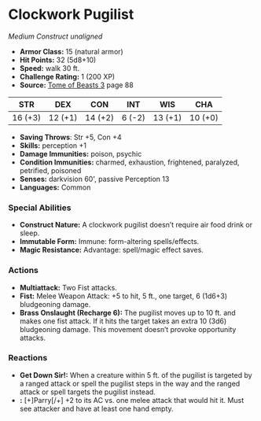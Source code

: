 # Clockwork Pugilist

*Medium* *Construct* *unaligned*

- **Armor Class:** 15 (natural armor)
- **Hit Points:** 32 (5d8+10)
- **Speed:** walk 30 ft.
- **Challenge Rating:** 1 (200 XP)
- **Source:** [Tome of Beasts 3](https://koboldpress.com/kpstore/product/tome-of-beasts-3-for-5th-edition/) page 88

| STR | DEX | CON | INT | WIS | CHA |
| --- | --- | --- | --- | --- | --- |
| 16 (+3) | 12 (+1) | 14 (+2) | 6 (-2) | 13 (+1) | 10 (+0) |

- **Saving Throws**: Str +5, Con +4
- **Skills:** perception +1
- **Damage Immunities:** poison, psychic
- **Condition Immunities:** charmed, exhaustion, frightened, paralyzed, petrified, poisoned
- **Senses:** darkvision 60', passive Perception 13
- **Languages:** Common

### Special Abilities

- **Construct Nature:** A clockwork pugilist doesn’t require air food drink or sleep.
- **Immutable Form:** Immune: form-altering spells/effects.
- **Magic Resistance:** Advantage: spell/magic effect saves.

### Actions

- **Multiattack:** Two Fist attacks.
- **Fist:** Melee Weapon Attack: +5 to hit, 5 ft., one target, 6 (1d6+3) bludgeoning damage.
- **Brass Onslaught (Recharge 6):** The pugilist moves up to 10 ft. and makes one fist attack. If it hits the target takes an extra 10 (3d6) bludgeoning damage. This movement doesn’t provoke opportunity attacks.

### Reactions

- **Get Down Sir!:** When a creature within 5 ft. of the pugilist is targeted by a ranged attack or spell the pugilist steps in the way and the ranged attack or spell targets the pugilist instead.
- **:** [+]Parry[/+] +2 to its AC vs. one melee attack that would hit it. Must see attacker and have at least one hand empty.


